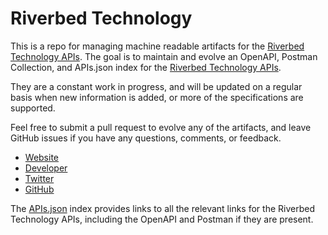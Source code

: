 # Riverbed TechnologyThis is a repo for managing machine readable artifacts for the [Riverbed Technology APIs](https://riverbed.com). The goal is to maintain and evolve an OpenAPI, Postman Collection, and APIs.json index for the [Riverbed Technology APIs](https://riverbed.com).They are a constant work in progress, and will be updated on a regular basis when new information is added, or more of the specifications are supported.Feel free to submit a pull request to evolve any of the artifacts, and leave GitHub issues if you have any questions, comments, or feedback.- [Website](https://riverbed.com)- [Developer](https://riverbed.com)- [Twitter](https://twitter.com/riverbed)- [GitHub](https://github.com/riverbed)The [APIs.json](https://github.com/api-evangelist/riverbed-technology/blob/master/apis.json) index provides links to all the relevant links for the Riverbed Technology APIs, including the OpenAPI and Postman if they are present.